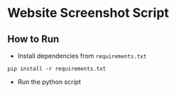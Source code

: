 # Website Screenshot Script

## How to Run 
* Install dependencies from `requirements.txt`
```
pip install -r requirements.txt
```
* Run the python script

